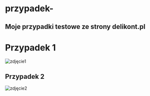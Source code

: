 # przypadek-

## Moje przypadki testowe ze strony delikont.pl


# Przypadek 1

![zdjęcie1](https://github.com/AndrzejIt/przypadek-/assets/144881625/1a660bc6-412e-4a76-919d-7ecf98054c3d)


## Przypadek 2

![zdjęcie2](https://github.com/AndrzejIt/przypadek-/assets/144881625/16a640a1-fc29-48a7-8b06-07f577cfc52b)



